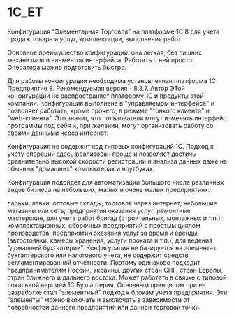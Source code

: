 # 1C_ET
Конфигурация "Элементарная Торговля" на платформе 1С 8
для учета продаж товара и услуг, комплектации, выполнения работ

Основное преимущество конфигурации: она легкая, без лишних механизмов и элементов интерфейса. Работать с ней просто. Оператора можно подготовить быстро.

Для работы конфигурации необходима установленная платформа 1С Предприятие 8. Рекомендуемая версия - 8.3.7.
Автор ЭТой конфигурации не распространяет платформу 1С и продукты этой компании.
Конфигурация выполнена в "управляемом интерфейсе" и позволяет работать, кроме прочего, в режиме "тонкого клиента" и "web-клиента". Это значит, что пользователи могут изменять интерфейс программы под себя и, при желании, могут организовать работу со своими данными через интернет.

Конфигурация не содержит код типовых конфигураций 1С. Подход к учету операций здесь реализован проще и позволяет достичь сравнительно высокой скорости регистрации и анализа данных даже на обычных "домашних" компьютерах и ноутбуках.

Конфигурация подойдёт для автоматизации большого числа различных видов бизнеса на небольших, малых и очень малых предприятиях:

ларьки, лавки;
оптовые склады, торговля через интернет;
небольшие магазины или сеть;
предприятия оказания услуг, ремонтные мастерские, для учета работ бригад (строительных, монтажных и т.п.);
комплектационных, сборочных предприятий с простым циклом производства;
предприятий оказания услуг за время и аренды (автостоянки, камеры хранения, услуги проката и т.п.);
для ведения "домашней бухгалтерии".
Конфигурация не базируется на элементах бухгалтерского или налогового учета, не содержит средств регламентированной отчетности. Поэтому одинаково подходит предпринимателям России, Украины, других стран СНГ, стран Европы, стран ближнего и дальнего востока. Может работать в связке с типовой локальной версией 1С Бухгалтерия.
Основным принципом при ее разработке стал "элементный" подход к блокам учета предприятия. Эти "элементы" можно включать и выключать в зависимости от потребностей данного предприятия или данной торговой точки.
